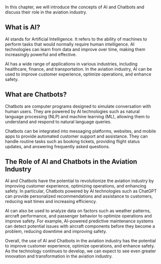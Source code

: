 
In this chapter, we will introduce the concepts of AI and Chatbots and discuss their role in the aviation industry.

What is AI?
-----------

AI stands for Artificial Intelligence. It refers to the ability of machines to perform tasks that would normally require human intelligence. AI technologies can learn from data and improve over time, making them increasingly powerful and effective.

AI has a wide range of applications in various industries, including healthcare, finance, and transportation. In the aviation industry, AI can be used to improve customer experience, optimize operations, and enhance safety.

What are Chatbots?
------------------

Chatbots are computer programs designed to simulate conversation with human users. They are powered by AI technologies such as natural language processing (NLP) and machine learning (ML), allowing them to understand and respond to natural language queries.

Chatbots can be integrated into messaging platforms, websites, and mobile apps to provide automated customer support and assistance. They can handle routine tasks such as booking tickets, providing flight status updates, and answering frequently asked questions.

The Role of AI and Chatbots in the Aviation Industry
----------------------------------------------------

AI and Chatbots have the potential to revolutionize the aviation industry by improving customer experience, optimizing operations, and enhancing safety. In particular, Chatbots powered by AI technologies such as ChatGPT can provide personalized recommendations and assistance to customers, reducing wait times and increasing efficiency.

AI can also be used to analyze data on factors such as weather patterns, aircraft performance, and passenger behavior to optimize operations and improve safety. For example, AI-powered predictive maintenance systems can detect potential issues with aircraft components before they become a problem, reducing downtime and improving safety.

Overall, the use of AI and Chatbots in the aviation industry has the potential to improve customer experience, optimize operations, and enhance safety. As the technology continues to develop, we can expect to see even greater innovation and transformation in the aviation industry.

